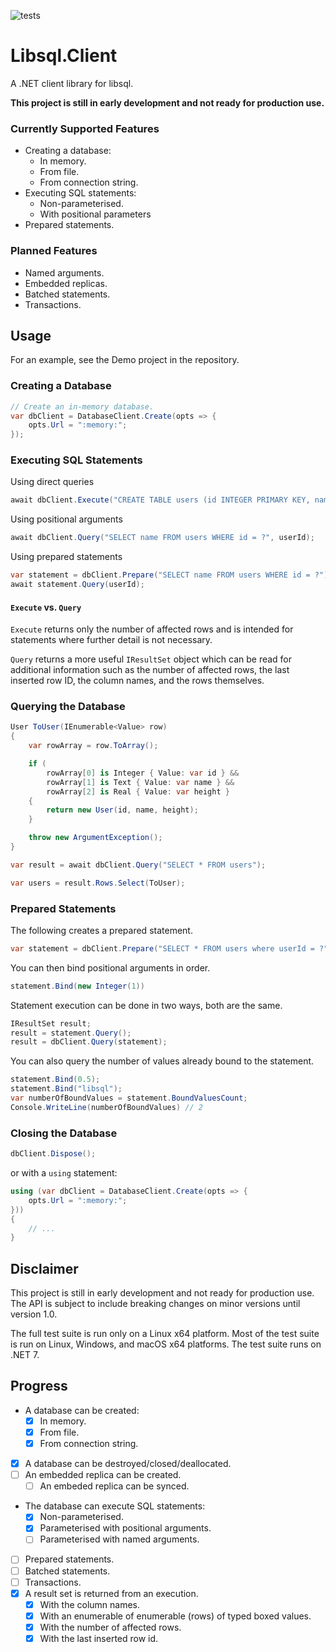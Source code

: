 ﻿![tests](https://github.com/tvandinther/libsql-client-dotnet/actions/workflows/test.yaml/badge.svg)

# Libsql.Client

A .NET client library for libsql.

**This project is still in early development and not ready for production use.**

### Currently Supported Features

- Creating a database:
  - In memory.
  - From file.
  - From connection string.
- Executing SQL statements:
  - Non-parameterised.
  - With positional parameters
- Prepared statements.

### Planned Features

- Named arguments.
- Embedded replicas.
- Batched statements.
- Transactions.

## Usage

For an example, see the Demo project in the repository.

### Creating a Database

```csharp
// Create an in-memory database.
var dbClient = DatabaseClient.Create(opts => {
    opts.Url = ":memory:";
});
```

### Executing SQL Statements

Using direct queries
```csharp
await dbClient.Execute("CREATE TABLE users (id INTEGER PRIMARY KEY, name TEXT, height REAL)");
```

Using positional arguments
```csharp
await dbClient.Query("SELECT name FROM users WHERE id = ?", userId);
```

Using prepared statements
```csharp
var statement = dbClient.Prepare("SELECT name FROM users WHERE id = ?");
await statement.Query(userId);
```

#### `Execute` vs. `Query`

`Execute` returns only the number of affected rows and is intended for statements where further detail is not necessary.

`Query` returns a more useful `IResultSet` object which can be read for additional information such as the number of affected rows, the last inserted row ID, the column names, and the rows themselves.

### Querying the Database

```csharp
User ToUser(IEnumerable<Value> row)
{
    var rowArray = row.ToArray();

    if (
        rowArray[0] is Integer { Value: var id } && 
        rowArray[1] is Text { Value: var name } && 
        rowArray[2] is Real { Value: var height }
    {
        return new User(id, name, height);   
    }

    throw new ArgumentException();
}

var result = await dbClient.Query("SELECT * FROM users");

var users = result.Rows.Select(ToUser);
```

### Prepared Statements

The following creates a prepared statement.
```csharp
var statement = dbClient.Prepare("SELECT * FROM users where userId = ?");
```
You can then bind positional arguments in order.
```csharp
statement.Bind(new Integer(1))
```
Statement execution can be done in two ways, both are the same.
```csharp
IResultSet result;
result = statement.Query();
result = dbClient.Query(statement);
```
You can also query the number of values already bound to the statement.
```csharp
statement.Bind(0.5);
statement.Bind("libsql");
var numberOfBoundValues = statement.BoundValuesCount;
Console.WriteLine(numberOfBoundValues) // 2
```

### Closing the Database

```csharp
dbClient.Dispose();
```

or with a `using` statement:

```csharp
using (var dbClient = DatabaseClient.Create(opts => {
    opts.Url = ":memory:";
}))
{
    // ...
}
```

## Disclaimer

This project is still in early development and not ready for production use. The API is subject to include breaking changes on minor versions until version 1.0.

The full test suite is run only on a Linux x64 platform. Most of the test suite is run on Linux, Windows, and macOS x64 platforms. The test suite runs on .NET 7.

## Progress
- A database can be created:
  - [x] In memory.
  - [x] From file.
  - [x] From connection string.
- [x] A database can be destroyed/closed/deallocated.
- [ ] An embedded replica can be created.
  - [ ] An embeded replica can be synced.
- The database can execute SQL statements:
  - [x] Non-parameterised.
  - [x] Parameterised with positional arguments.
  - [ ] Parameterised with named arguments.
- [ ] Prepared statements.
- [ ] Batched statements.
- [ ] Transactions.
- [x] A result set is returned from an execution.
  - [x] With the column names.
  - [x] With an enumerable of enumerable (rows) of typed boxed values.
  - [x] With the number of affected rows.
  - [x] With the last inserted row id.

